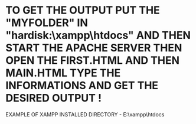 # TO GET THE OUTPUT PUT THE "MYFOLDER" IN "hardisk:\xampp\htdocs" AND THEN START THE APACHE SERVER THEN OPEN THE FIRST.HTML AND THEN MAIN.HTML TYPE THE INFORMATIONS AND GET THE DESIRED OUTPUT !

EXAMPLE OF XAMPP INSTALLED DIRECTORY - E:\xampp\htdocs
